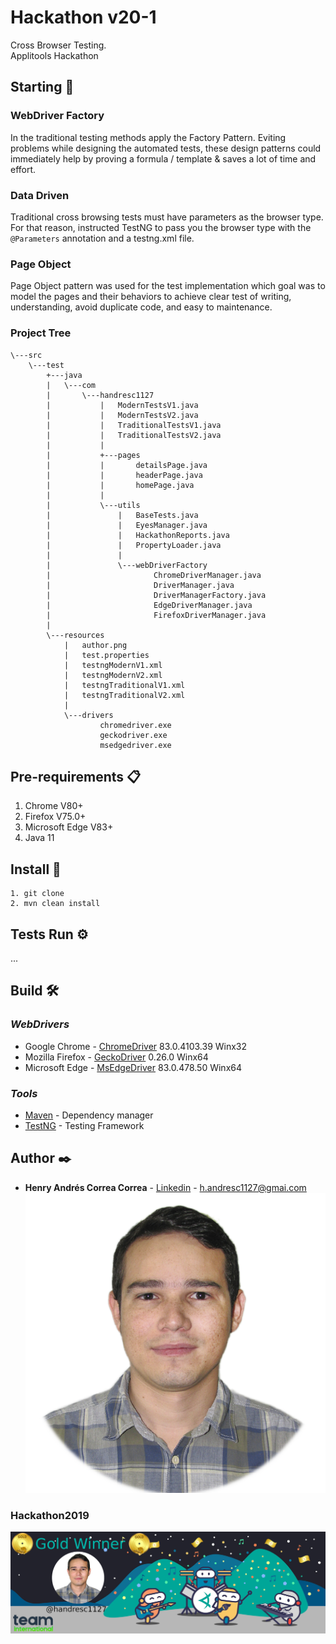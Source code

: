 # Hackathon v20-1
Cross Browser Testing.\
Applitools Hackathon

## Starting 🚀

### WebDriver Factory
In the traditional testing methods apply the Factory Pattern. 
Eviting problems while designing the automated tests, these 
design patterns could immediately help by proving a formula /
template & saves a lot of time and effort.

### Data Driven
Traditional cross browsing tests must have parameters as the 
browser type. For that reason, instructed TestNG to pass you 
the browser type with the `@Parameters` annotation and a testng.xml file.

### Page Object
Page Object pattern was used for the test implementation which
 goal was to model the pages and their behaviors to achieve clear
  test of writing, understanding, avoid duplicate code, and easy
   to maintenance.

### Project Tree
```
\---src
    \---test
        +---java
        |   \---com
        |       \---handresc1127
        |           |   ModernTestsV1.java
        |           |   ModernTestsV2.java
        |           |   TraditionalTestsV1.java
        |           |   TraditionalTestsV2.java
        |           |
        |           +---pages
        |           |       detailsPage.java
        |           |       headerPage.java
        |           |       homePage.java
        |           |
        |           \---utils
        |               |   BaseTests.java
        |               |   EyesManager.java
        |               |   HackathonReports.java
        |               |   PropertyLoader.java
        |               |
        |               \---webDriverFactory
        |                       ChromeDriverManager.java
        |                       DriverManager.java
        |                       DriverManagerFactory.java
        |                       EdgeDriverManager.java
        |                       FirefoxDriverManager.java
        |
        \---resources
            |   author.png
            |   test.properties
            |   testngModernV1.xml
            |   testngModernV2.xml
            |   testngTraditionalV1.xml
            |   testngTraditionalV2.xml
            |
            \---drivers
                    chromedriver.exe
                    geckodriver.exe
                    msedgedriver.exe
```

## Pre-requirements 📋

1. Chrome V80+
2. Firefox V75.0+
3. Microsoft Edge V83+
4. Java 11

## Install 🔧

```
1. git clone
2. mvn clean install 
```

## Tests Run ⚙️

...


## Build 🛠️

### _WebDrivers_
* Google Chrome   - [ChromeDriver](https://chromedriver.chromium.org/downloads) 83.0.4103.39 Winx32
* Mozilla Firefox - [GeckoDriver](https://github.com/mozilla/geckodriver/releases)  0.26.0 Winx64
* Microsoft Edge  - [MsEdgeDriver](https://developer.microsoft.com/en-us/microsoft-edge/tools/webdriver/) 83.0.478.50 Winx64 

### _Tools_
* [Maven](https://maven.apache.org/) - Dependency manager
* [TestNG](https://testng.org/) - Testing Framework

## Author ✒️

* **Henry Andrés Correa Correa** - [Linkedin](https://www.linkedin.com/in/henryandrescorrea/) -  [h.andresc1127@gmai.com](mailto:h.andresc1127@gmai.com)
![author](src\test\resources\author.png "Henry Andres Correa Correa")

### Hackathon2019
![GoldWinner](src\test\resources\goldWinner.jpg "Hackathon 2019")